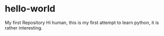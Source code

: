 # hello-world
My first Repository 
Hi human, this is my first attempt to learn python, it is rather interesting.
